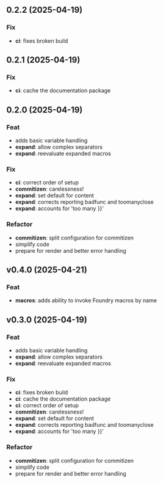 ## 0.2.2 (2025-04-19)

### Fix

- **ci**: fixes broken build

## 0.2.1 (2025-04-19)

### Fix

- **ci**: cache the documentation package

## 0.2.0 (2025-04-19)

### Feat

- adds basic variable handling
- **expand**: allow complex separators
- **expand**: reevaluate expanded macros

### Fix

- **ci**: correct order of setup
- **commitizen**: carelessness!
- **expand**: set default for content
- **expand**: corrects reporting badfunc and toomanyclose
- **expand**: accounts for 'too many }}'

### Refactor

- **commitizen**: split configuration for commitizen
- simplify code
- prepare for render and better error handling

## v0.4.0 (2025-04-21)

### Feat

- **macros**: adds ability to invoke Foundry macros by name

## v0.3.0 (2025-04-19)

### Feat

- adds basic variable handling
- **expand**: allow complex separators
- **expand**: reevaluate expanded macros

### Fix

- **ci**: fixes broken build
- **ci**: cache the documentation package
- **ci**: correct order of setup
- **commitizen**: carelessness!
- **expand**: set default for content
- **expand**: corrects reporting badfunc and toomanyclose
- **expand**: accounts for 'too many }}'

### Refactor

- **commitizen**: split configuration for commitizen
- simplify code
- prepare for render and better error handling
